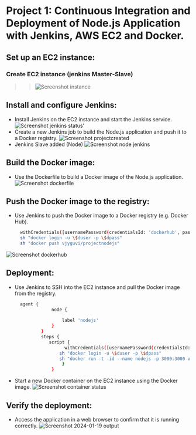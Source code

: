 # Project 1: Continuous Integration and Deployment of Node.js Application with Jenkins, AWS EC2 and Docker.
## Set up an EC2 instance:
### Create EC2 instance (jenkins Master-Slave)
>> ![Screenshot instance](https://github.com/vijaygiitt/Project1_nodejs/assets/157097326/3bd3260d-cfaf-4a15-aed5-b678d3c5e0c6)
## Install and configure Jenkins:

+ Install Jenkins on the EC2 instance and start the Jenkins service.
  ![Screenshot jenkins status'](https://github.com/vijaygiitt/Project1_nodejs/assets/157097326/3760ce45-26b3-4343-a598-b6dfa83694ea)
+ Create a new Jenkins job to build the Node.js application and push it to a Docker registry.
  ![Screenshot projectcreated](https://github.com/vijaygiitt/Project1_nodejs/assets/157097326/87d56a69-58c8-4d8a-a0bb-76fbbb82df67)
+ Jenkins Slave added (Node)
  ![Screenshot node jenkins](https://github.com/vijaygiitt/Project1_nodejs/assets/157097326/44a266da-9c9c-4151-bd1a-3cf52ef587d9)
## Build the Docker image:

+ Use the Dockerfile to build a Docker image of the Node.js application.
  ![Screenshot dockerfile](https://github.com/vijaygiitt/Project1_nodejs/assets/157097326/cee65ad2-a2a1-4d40-9c56-cfe95907f443)
## Push the Docker image to the registry:
+ Use Jenkins to push the Docker image to a Docker registry (e.g. Docker Hub).
  ```bash
    withCredentials([usernamePassword(credentialsId: 'dockerhub', passwordVariable: 'dpass', usernameVariable: 'duser')]) {
    sh "docker login -u \$duser -p \$dpass"
    sh "docker push vjyguvi/projectnodejs"
![Screenshot dockerhub](https://github.com/vijaygiitt/Project1_nodejs/assets/157097326/8c9ea3b3-8540-4e99-8a0d-2dc731fb71f9)

## Deployment:
+ Use Jenkins to SSH into the EC2 instance and pull the Docker image from the registry.
  ```bash
    agent {
                node {
                    
                    label 'nodejs'
                }
            }
            steps {
               script { 
                     withCredentials([usernamePassword(credentialsId: 'dockerhub', passwordVariable: 'dpass', usernameVariable: 'duser')]) {
                   sh "docker login -u \$duser -p \$dpass"      
                   sh "docker run -t -id --name nodejs -p 3000:3000 vjyguvi/projectnodejs"
                    }   
                }

+ Start a new Docker container on the EC2 instance using the Docker image.
  ![Screenshot container status](https://github.com/vijaygiitt/Project1_nodejs/assets/157097326/25450569-e905-40bd-9de2-a966d10ad25e)
## Verify the deployment:

+ Access the application in a web browser to confirm that it is running correctly.
  ![Screenshot 2024-01-19 output](https://github.com/vijaygiitt/Project1_nodejs/assets/157097326/555735d9-992f-4154-ba8f-0a3e1668d6f3)

  
